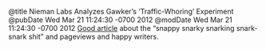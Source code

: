 @title Nieman Labs Analyzes Gawker’s ‘Traffic-Whoring’ Experiment
@pubDate Wed Mar 21 11:24:30 -0700 2012
@modDate Wed Mar 21 11:24:30 -0700 2012
<a href="http://www.niemanlab.org/2012/03/i-cant-stop-reading-this-analysis-of-gawkers-editorial-strategy/">Good article</a> about the “snappy snarky snarking snark-snark shit” and pageviews and happy writers.
